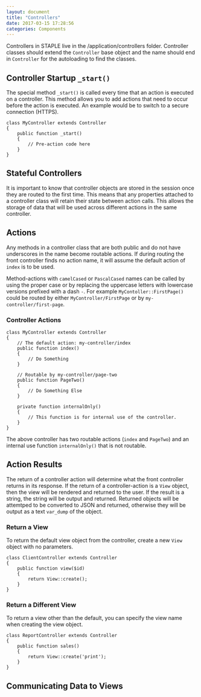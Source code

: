 ```yaml
---
layout: document
title: "Controllers"
date: 2017-03-15 17:28:56
categories: Components
---
```


Controllers in STAPLE live in the /application/controllers folder. Controller
classes should extend the `Controller` base object and the name should end
in `Controller` for the autoloading to find the classes.

## Controller Startup `_start()`

The special method `_start()` is called every time that an action is executed
on a controller. This method allows you to add actions that need to occur
before the action is executed. An example would be to switch to a secure
connection (HTTPS).

```php?start_inline=1
class MyController extends Controller
{
    public function _start()
    {
        // Pre-action code here
    }
}
```

## Stateful Controllers

It is important to know that controller objects are stored in the session
once they are routed to the first time. This means that any properties
attached to a controller class will retain their state between action calls.
This allows the storage of data that will be used across different actions
in the same controller.

## Actions

Any methods in a controller class that are both public and do not have
underscores in the name become routable actions. If during routing the
front controller finds no action name, it will assume the default action
of `index` is to be used.

Method-actions with `camelCased` or `PascalCased` names can be called by
using the proper case or by replacing the uppercase letters with lowercase
versions prefixed with a dash `-`. For example `MyContoller::FirstPage()`
could be routed by either `MyController/FirstPage` or by `my-controller/first-page`.

### Controller Actions

```php?start_inline=1
class MyController extends Controller
{
    // The default action: my-controller/index
    public function index()
    {
        // Do Something
    }

    // Routable by my-controller/page-two
    public function PageTwo()
    {
        // Do Something Else
    }

    private function internalOnly()
    {
        // This function is for internal use of the controller.
    }
}
```

The above controller has two routable actions (`index` and `PageTwo`) and
an internal use function `internalOnly()` that is not routable.

## Action Results

The return of a controller action will determine what the front controller
returns in its response. If the return of a controller-action is a `View`
object, then the view will be rendered and returned to the user. If the
result is a string, the string will be output and returned. Returned objects
will be attemtped to be converted to JSON and returned, otherwise they
will be output as a text `var_dump` of the object.

### Return a View

To return the default view object from the controller, create a new `View`
object with no parameters.

```php?start_inline=1
class ClientController extends Controller
{
    public function view($id)
    {
        return View::create();
    }
}
```

### Return a Different View

To return a view other than the default, you can specify the view name when
creating the view object.

```php?start_inline=1
class ReportController extends Controller
{
    public function sales()
    {
        return View::create('print');
    }
}
```

## Communicating Data to Views
